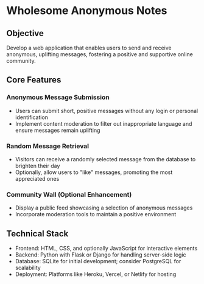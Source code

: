 # Wholesome Anonymous Notes
## Objective

Develop a web application that enables users to send and receive anonymous, uplifting messages, fostering a positive and supportive online community.

## Core Features

### Anonymous Message Submission
- Users can submit short, positive messages without any login or personal identification
- Implement content moderation to filter out inappropriate language and ensure messages remain uplifting

### Random Message Retrieval
- Visitors can receive a randomly selected message from the database to brighten their day
- Optionally, allow users to "like" messages, promoting the most appreciated ones

### Community Wall (Optional Enhancement)
- Display a public feed showcasing a selection of anonymous messages
- Incorporate moderation tools to maintain a positive environment

## Technical Stack
- Frontend: HTML, CSS, and optionally JavaScript for interactive elements
- Backend: Python with Flask or Django for handling server-side logic
- Database: SQLite for initial development; consider PostgreSQL for scalability
- Deployment: Platforms like Heroku, Vercel, or Netlify for hosting